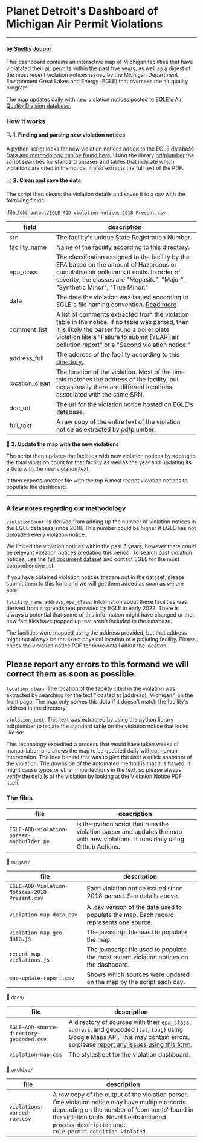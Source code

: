 # Planet Detroit's Dashboard of Michigan Air Permit Violations
----
#### by [Shelby Jouppi](https://www.shelbyjouppi.com)

This dashboard contains an interactive map of Michigan facilities that have violatated their [air permits](https://www.epa.gov/sites/default/files/2013-09/documents/cmspolicy.pdf) within the past five years, as well as a digest of the most recent violation notices issued by the Michigan Department Environment Great Lakes and Energy (EGLE) that oversees the air quality program.

The map updates daily with new violation notices posted to [EGLE's Air Quality Division database.](https://www.egle.state.mi.us/aps/downloads/srn/)

### How it works
🔍 **1. Finding and parsing new violation notices** 

A python script looks for new violation notices added to the EGLE database. [Data and methodology can be found here.](https://www.shelbyjouppi.com/egle-air-database) Using the library [pdfplumber](https://github.com/jsvine/pdfplumber) the script searches for standard phrases and tables that indicate which violations are cited in the notice. It also extracts the full text of the PDF.

:chart_with_upwards_trend: **2. Clean and save the data**

The script then cleans the violation details and saves it to a csv with the following fields:

:file_fold: `output/EGLE-AQD-Violation-Notices-2018-Present.csv`

| field    | description |
| -------- | ------- |
| srn  | The facility's unique State Registration Number. |
| facility_name | Name of the facility according to this [directory.](https://www.deq.state.mi.us/aps/downloads/SRN/Sources_By_ZIP.pdf) |
| epa_class | The classifcation assigned to the facility by the EPA based on the amount of Hazardous or cumulative air pollutants it emits. In order of severity, the classes are "Megasite", "Major", "Synthetic Minor", "True Minor." |
| date | The date the violation was issued according to EGLE's file naming convention. [Read more](https://shelbyjouppi.com/egle-air-database/)|
| comment_list | A list of comments extracted from the violation table in the notice. If no table was parsed, then it is likely the parser found a boiler plate violation like a "Failure to submit [YEAR] air pollution report" or a "Second violation notice." |
| address_full | The address of the facility according to this [directory.](https://www.deq.state.mi.us/aps/downloads/SRN/Sources_By_ZIP.pdf) |
| location_clean | The location of the violation. Most of the time this matches the address of the facility, but occasionally there are different locations associated with the same SRN.|
| doc_url | The url for the violation notice hosted on EGLE's database. |
| full_text | A raw copy of the entire text of the violation notice as extracted by pdfplumber. |

:round_pushpin: **3. Update the map with the new violations**

The script then updates the facilities with new violation notices by adding to the total violation count for that facility as well as the year and updating its article with the new violation text.

It then exports another file with the top 6 most recent violation notices to populate the dashboard.

------
### A few notes regarding our methodology

`violationCount`: is derived from adding up the number of violation notices in the EGLE database since 2018. This number could be higher if EGLE has not uploaded every violation notice.

We limited the violation notices within the past 5 years, however there could be relevant violation notices predating this period. To search past violation notices, use the [full document dataset](https://www.shelbyjouppi.com/egle-air-database) and contact EGLE for the most comprehensive list.

If you have obtained violation notices that are not in the dataset, please submit them to this form and we will get them added as soon as we are able.

`facility_name`, `address`, `epa_class`: Information about these facilities was derived from a spreadsheet provided by EGLE in early 2022. There is always a potential that some of this information might have changed or that new facilities have popped up that aren't included in the database.

The facilities were mapped using the address provided, but that address might not always be the exact physical location of a polluting facility. Please check the violation notice PDF for more detail about the location.

Please report any errors to this formand we will correct them as soon as possible.
------
`location_clean`: The location of the facility cited in the violation was extracted by searching for the text "located at [address], Michigan." on the front page. The map only serves this data if it doesn't match the facility's address in the directory.



`violation_text`: This text was extracted by using the python library pdfplumber to isolate the standard table on the violation notice that looks like so:



This technology expedited a process that would have taken weeks of manual labor, and allows the map to be updated daily without human intervention. The idea behind this was to give the user a quick snapshot of the violation. The downside of the automated method is that it is flawed. It might cause typos or other imperfections in the text, so please always verify the details of the violation by looking at the Violation Notice PDF itself.

### The files
| file    | description |
| -------- | ------- |
| `EGLE-AQD-violation-parser-mapbuilder.py` | is the python script that runs the violation parser and updates the map with new violations. It runs daily using Github Actions. |

:file_folder: `output/`


| file    | description |
| -------- | ------- |
`EGLE-AQD-Violation-Notices-2018-Present.csv` | Each violation notice issued since 2018 parsed. See details above.|
`violation-map-data.csv` | A .csv version of the data used to populate the map. Each record represents one source.
`violation-map-geo-data.js` | The javascript file used to populate the map.|
`recent-map-violations.js` | The javascript file used to populate the most recent violation notices on the dashboard.|
`map-update-report.csv` | Shows which sources were updated on the map by the script each day. |

:file_folder: `docs/`

| file    | description |
| -------- | ------- |
|`EGLE-AQD-source-directory-geocoded.csv` | A directory of sources with their `epa_class`, `address`, and geocoded (`lat`, `long`) using Google Maps API. This may contain errors, so please [report any issues using this form](LINK!!!!).|
|`violation-map.css` | The stylesheet for the violation dashboard.

:file_folder: `archive/`

| file    | description |
| -------- | ------- |
| `violations-parsed-raw.csv` | A raw copy of the output of the violation parser. One violation notice may have multiple records depending on the number of 'comments' found in the violation table. Novel fields included `process_description` and. `rule_permit_condition_violated.`|
